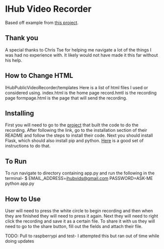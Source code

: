 # IHub Video Recorder

Based off example from [this project](https://github.com/collab-project/videojs-record/).

## Thank you

A special thanks to Chris Tse for helping me navigate a lot of the things I was had no experience with.  It likely would not have made it this far without his help.

## How to Change HTML

IHubPublicVideoRecorder/templates
Here is a list of html files I used or considered using.
index.html is the home page
record.hmtl is the recording page
formpage.html is the page that will send the recording.

## Installing

First you will need to go to the [project](https://github.com/collab-project/videojs-record/) that built the code to do the recording.
After following the link, go to the installation section of their README and follow the steps to install their code.
Next  you should install Flask, which should also install pip and python. [Here](http://timmyreilly.azurewebsites.net/python-flask-windows-development-environment-setup/) is a good set of instructions to do that.

## To Run

To run navigate to directory containing app.py and run the following in the terminal-
$ EMAIL_ADDRESS=ihubvids@gmail.com PASSWORD=ASK-ME python app.py

## How to Use

User will need to press the white circle to begin recording and then when they are finished they will need to press it again.
Next they will need to right click the recording and save it as a certain file.
To share it with us they will need to go to the share button, fill out the fields and attach their file. 

TODO: 
Pull to raspberrypi and test- I attempted this but ran out of time while doing updates

